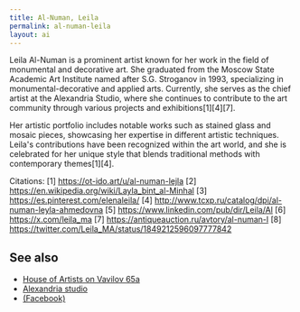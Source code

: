 ```yaml
---
title: Al-Numan, Leila
permalink: al-numan-leila
layout: ai
---
```


Leila Al-Numan is a prominent artist known for her work in the field of monumental and decorative art. She graduated from the Moscow State Academic Art Institute named after S.G. Stroganov in 1993, specializing in monumental-decorative and applied arts. Currently, she serves as the chief artist at the Alexandria Studio, where she continues to contribute to the art community through various projects and exhibitions[1][4][7].

Her artistic portfolio includes notable works such as stained glass and mosaic pieces, showcasing her expertise in different artistic techniques. Leila's contributions have been recognized within the art world, and she is celebrated for her unique style that blends traditional methods with contemporary themes[1][4].

Citations:
[1] https://ot-ido.art/u/al-numan-lejla
[2] https://en.wikipedia.org/wiki/Layla_bint_al-Minhal
[3] https://es.pinterest.com/elenaleila/
[4] http://www.tcxp.ru/catalog/dpi/al-numan-leyla-ahmedovna
[5] https://www.linkedin.com/pub/dir/Leila/Al
[6] https://x.com/leila_ma
[7] https://antiqueauction.ru/avtory/al-numan-l
[8] https://twitter.com/Leila_MA/status/1849212596097777842

## See also

+ [House of Artists on Vavilov 65а](house-of-artists-on-vavilov-65)
+ [Alexandria studio](alexandria-studio)
+ [(Facebook)](https://www.facebook.com/alexandria.glass.studio/?notif_id=1527024751169651&notif_t=page_invite)

